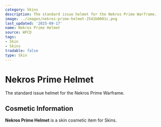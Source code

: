 ```yaml
---
category: Skins
description: The standard issue helmet for the Nekros Prime Warframe.
image: ../images/nekros-prime-helmet-2541b0001c.png
last_updated: '2025-09-17'
name: Nekros Prime Helmet
source: WFCD
tags:
- Skin
- Skins
tradable: false
type: Skin
---
```


# Nekros Prime Helmet

The standard issue helmet for the Nekros Prime Warframe.

## Cosmetic Information

**Nekros Prime Helmet** is a skin cosmetic item for Skins.

